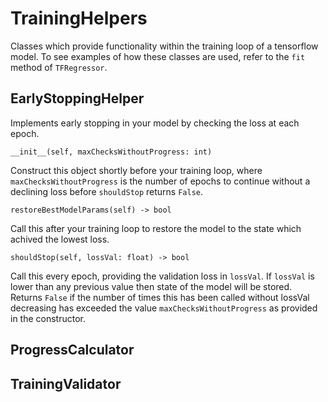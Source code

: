 # TrainingHelpers

Classes which provide functionality within the training loop of a tensorflow model. To see examples
of how these classes are used, refer to the `fit` method of `TFRegressor`.

## EarlyStoppingHelper
Implements early stopping in your model by checking the loss at each epoch.

    __init__(self, maxChecksWithoutProgress: int)
Construct this object shortly before your training loop, where `maxChecksWithoutProgress` is the
number of epochs to continue without a declining loss before `shouldStop` returns `False`.

    restoreBestModelParams(self) -> bool
Call this after your training loop to restore the model to the state which achived the lowest loss.

    shouldStop(self, lossVal: float) -> bool
Call this every epoch, providing the validation loss in `lossVal`. If `lossVal` is lower than any
previous value then state of the model will be stored. Returns `False` if the number of times this
has been called without lossVal decreasing has exceeded the value `maxChecksWithoutProgress` as
provided in the constructor.

## ProgressCalculator

## TrainingValidator